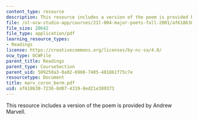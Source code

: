 ```yaml
---
content_type: resource
description: This resource includes a version of the poem is provided by Andrew Marvell.
file: /ol-ocw-studio-app/courses/21l-004-major-poets-fall-2001/af61863072368d0743198ed21e389373_marv_coron_berm.pdf
file_size: 20642
file_type: application/pdf
learning_resource_types:
- Readings
license: https://creativecommons.org/licenses/by-nc-sa/4.0/
ocw_type: OCWFile
parent_title: Readings
parent_type: CourseSection
parent_uid: 509250a3-0a02-6960-7405-481861f75c7e
resourcetype: Document
title: marv_coron_berm.pdf
uid: af618630-7236-8d07-4319-8ed21e389373
---
```

This resource includes a version of the poem is provided by Andrew Marvell.